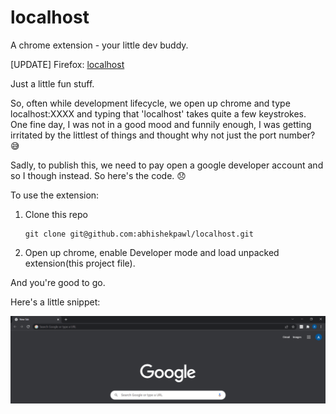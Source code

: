# localhost
A chrome extension - your little dev buddy.

[UPDATE] Firefox: [localhost](https://addons.mozilla.org/addon/localhost/)

Just a little fun stuff.

So, often while development lifecycle, we open up chrome and type localhost:XXXX and typing that 'localhost' takes quite a few keystrokes. One fine day, I was not in a good mood and funnily enough, I was getting irritated by the littlest of things and thought why not just the port number? :sweat_smile:

Sadly, to publish this, we need to pay open a google developer account and so I though instead. So here's the code. :disappointed:

To use the extension:

1. Clone this repo
    ```
    git clone git@github.com:abhishekpawl/localhost.git
    ```
    
2. Open up chrome, enable Developer mode and load unpacked extension(this project file).

And you're good to go.

Here's a little snippet:

![GIF](./assets/img/localhost.gif)
